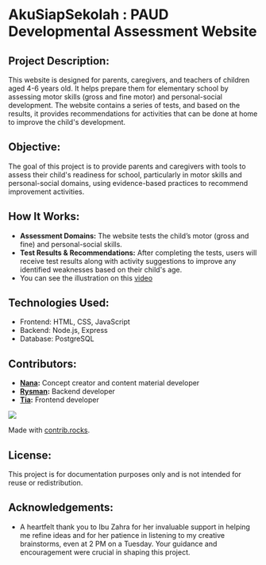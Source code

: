 # **AkuSiapSekolah : PAUD Developmental Assessment Website**

## Project Description:
This website is designed for parents, caregivers, and teachers of children aged 4-6 years old. It helps prepare them for elementary school by assessing motor skills (gross and fine motor) and personal-social development. The website contains a series of tests, and based on the results, it provides recommendations for activities that can be done at home to improve the child's development.

## Objective:
The goal of this project is to provide parents and caregivers with tools to assess their child's readiness for school, particularly in motor skills and personal-social domains, using evidence-based practices to recommend improvement activities.

## How It Works:
- **Assessment Domains:** The website tests the child’s motor (gross and fine) and personal-social skills.
- **Test Results & Recommendations:** After completing the tests, users will receive test results along with activity suggestions to improve any identified weaknesses based on their child's age.
- You can see the illustration on this [video](https://github.com/fajarianatm/akusiapsekolah/edit/main/README.md#:~:text=Prototype-,AkuSiapSekolah.mp4)

## Technologies Used:
- Frontend: HTML, CSS, JavaScript
- Backend: Node.js, Express
- Database: PostgreSQL


## Contributors:
- **[Nana](https://github.com/fajarianatm):** Concept creator and content material developer
- **[Rysman](https://github.com/gyto-git):** Backend developer
- **[Tia](https://github.com/mthiahfifa):** Frontend developer
<a href="https://github.com/fajarianatm/akusiapsekolah/graphs/contributors">
  <img src="https://contrib.rocks/image?repo=fajarianatm/akusiapsekolah" />
</a>

Made with [contrib.rocks](https://contrib.rocks).

## License:
This project is for documentation purposes only and is not intended for reuse or redistribution.

## Acknowledgements:
- A heartfelt thank you to Ibu Zahra for her invaluable support in helping me refine ideas and for her patience in listening to my creative brainstorms, even at 2 PM on a Tuesday. Your guidance and encouragement were crucial in shaping this project.
